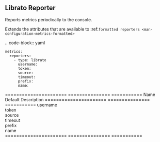 Librato Reporter
----------------

Reports metrics periodically to the console.

Extends the attributes that are available to :ref:`formatted reporters <man-configuration-metrics-formatted>`

.. code-block:: yaml

    metrics:
      reporters:
        - type: librato
          username:
          token:
          source:
          timeout:
          prefix:
          name:

====================== ===============  ===========
Name                   Default          Description
====================== ===============  ===========
username                                           
token                                              
source                                             
timeout                                            
prefix                                             
name                                               
====================== ===============  ===========
